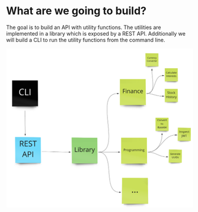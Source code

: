 
# What are we going to build?

The goal is to build an API with utility functions.
The utilities are implemented in a library which is exposed by a REST API.
Additionally we will build a CLI to run the utility functions from the
command line.

![High level overview](/assets/what-are-we-going-to-build-1.png)
